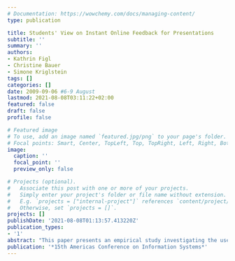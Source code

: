 ```yaml
---
# Documentation: https://wowchemy.com/docs/managing-content/
type: publication

title: Students' View on Instant Online Feedback for Presentations
subtitle: ''
summary: ''
authors:
- Kathrin Figl
- Christine Bauer
- Simone Kriglstein
tags: []
categories: []
date: 2009-09-06 #6-9 August
lastmod: 2021-08-08T03:11:22+02:00
featured: false
draft: false
profile: false

# Featured image
# To use, add an image named `featured.jpg/png` to your page's folder.
# Focal points: Smart, Center, TopLeft, Top, TopRight, Left, Right, BottomLeft, Bottom, BottomRight.
image:
  caption: ''
  focal_point: ''
  preview_only: false

# Projects (optional).
#   Associate this post with one or more of your projects.
#   Simply enter your project's folder or file name without extension.
#   E.g. `projects = ["internal-project"]` references `content/project/deep-learning/index.md`.
#   Otherwise, set `projects = []`.
projects: []
publishDate: '2021-08-08T01:13:57.413220Z'
publication_types:
- '1'
abstract: "This paper presents an empirical study investigating the use of instant online feedback on face-to-face presentations. This innovative way of using information technology for the specific communication purpose of giving feedback was researched in the context of a university course on ''Human-Computer Interaction and Psychology''. A total sum of 80 students majoring in Computer Science participated in the instant online feedback activity and 907 feedbacks were given. 72 students returned the questionnaire for evaluating this educational scenario. Quantitative and qualitative analysis revealed that students seem to prefer giving feedback online in addition to a face-to-face setting for reasons like possible anonymity and more honesty. Study results further demonstrate that instant online feedback may facilitate students' interest in and commitment to their presentations, finally also increasing their contributions' quality."
publication: '*15th Americas Conference on Information Systems*'
---
```

